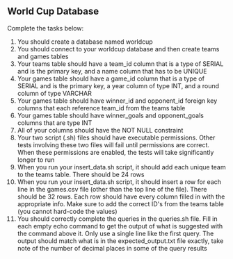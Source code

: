 ## World Cup Database
Complete the tasks below:
1. You should create a database named worldcup
2. You should connect to your worldcup database and then create teams and games tables
3. Your teams table should have a team_id column that is a type of SERIAL and is the primary key, and a name column that has to be UNIQUE
4. Your games table should have a game_id column that is a type of SERIAL and is the primary key, a year column of type INT, and a round column of type VARCHAR
5. Your games table should have winner_id and opponent_id foreign key columns that each reference team_id from the teams table
6. Your games table should have winner_goals and opponent_goals columns that are type INT
7. All of your columns should have the NOT NULL constraint
8. Your two script (.sh) files should have executable permissions. Other tests involving these two files will fail until permissions are correct. When these permissions are enabled, the tests will take significantly longer to run
9. When you run your insert_data.sh script, it should add each unique team to the teams table. There should be 24 rows
10. When you run your insert_data.sh script, it should insert a row for each line in the games.csv file (other than the top line of the file). There should be 32 rows. Each row should have every column filled in with the appropriate info. Make sure to add the correct ID's from the teams table (you cannot hard-code the values)
11. You should correctly complete the queries in the queries.sh file. Fill in each empty echo command to get the output of what is suggested with the command above it. Only use a single line like the first query. The output should match what is in the expected_output.txt file exactly, take note of the number of decimal places in some of the query results
